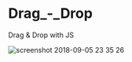 # Drag_-_Drop
Drag &amp; Drop with JS



![screenshot 2018-09-05 23 35 26](https://user-images.githubusercontent.com/26707160/45119642-ad787a00-b164-11e8-92c1-30ac0d084197.png)
